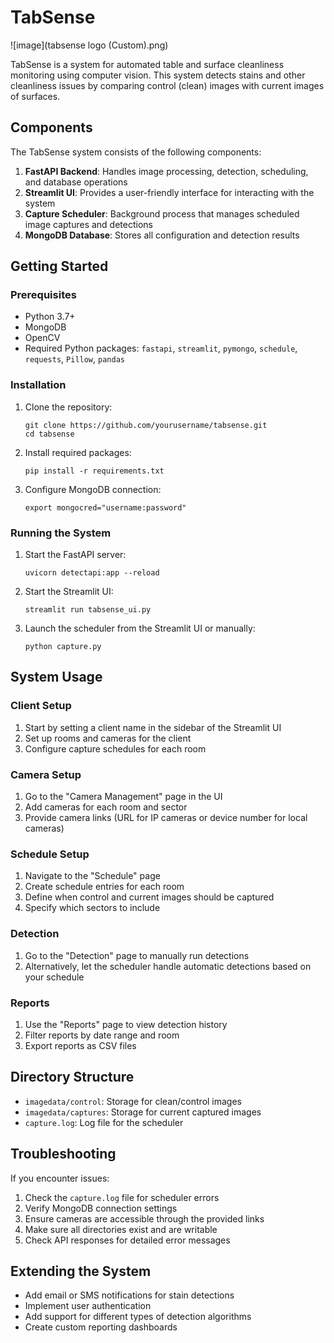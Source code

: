 # TabSense

![image](tabsense logo (Custom).png)

TabSense is a system for automated table and surface cleanliness monitoring using computer vision. This system detects stains and other cleanliness issues by comparing control (clean) images with current images of surfaces.

## Components

The TabSense system consists of the following components:

1. **FastAPI Backend**: Handles image processing, detection, scheduling, and database operations
2. **Streamlit UI**: Provides a user-friendly interface for interacting with the system
3. **Capture Scheduler**: Background process that manages scheduled image captures and detections
4. **MongoDB Database**: Stores all configuration and detection results

## Getting Started

### Prerequisites

- Python 3.7+
- MongoDB
- OpenCV
- Required Python packages: `fastapi`, `streamlit`, `pymongo`, `schedule`, `requests`, `Pillow`, `pandas`

### Installation

1. Clone the repository:
   ```
   git clone https://github.com/yourusername/tabsense.git
   cd tabsense
   ```

2. Install required packages:
   ```
   pip install -r requirements.txt
   ```

3. Configure MongoDB connection:
   ```
   export mongocred="username:password"
   ```

### Running the System

1. Start the FastAPI server:
   ```
   uvicorn detectapi:app --reload
   ```

2. Start the Streamlit UI:
   ```
   streamlit run tabsense_ui.py
   ```

3. Launch the scheduler from the Streamlit UI or manually:
   ```
   python capture.py
   ```

## System Usage

### Client Setup

1. Start by setting a client name in the sidebar of the Streamlit UI
2. Set up rooms and cameras for the client
3. Configure capture schedules for each room

### Camera Setup

1. Go to the "Camera Management" page in the UI
2. Add cameras for each room and sector
3. Provide camera links (URL for IP cameras or device number for local cameras)

### Schedule Setup

1. Navigate to the "Schedule" page
2. Create schedule entries for each room
3. Define when control and current images should be captured
4. Specify which sectors to include

### Detection

1. Go to the "Detection" page to manually run detections
2. Alternatively, let the scheduler handle automatic detections based on your schedule

### Reports

1. Use the "Reports" page to view detection history
2. Filter reports by date range and room
3. Export reports as CSV files

## Directory Structure

- `imagedata/control`: Storage for clean/control images
- `imagedata/captures`: Storage for current captured images
- `capture.log`: Log file for the scheduler

## Troubleshooting

If you encounter issues:

1. Check the `capture.log` file for scheduler errors
2. Verify MongoDB connection settings
3. Ensure cameras are accessible through the provided links
4. Make sure all directories exist and are writable
5. Check API responses for detailed error messages

## Extending the System

- Add email or SMS notifications for stain detections
- Implement user authentication
- Add support for different types of detection algorithms
- Create custom reporting dashboards
